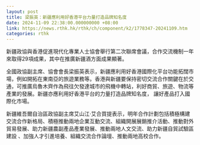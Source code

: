 ```yaml
---
layout: post
title: 梁振英：新疆應利用好香港平台力量打造品牌知名度
date: 2024-11-09 22:38:00.000000000 +08:00
link: https://news.rthk.hk/rthk/ch/component/k2/1778347-20241109.htm
categories: rthk
---
```


新疆政協與香港促進現代化專業人士協會舉行第二次聯席會議，合作交流機制一年來取得29項成果，其中在推廣新疆酒方面成果顯著。

全國政協副主席、協會會長梁振英表示，新疆應利用好香港國際化平台功能拓闊市場，例如開拓在東南亞的旅遊業務等。香港與新疆要保持密切交流合作關鍵在於交通，可推廣烏魯木齊作為飛往欠發達城市的飛機中轉站，利好商貿、旅遊、物流等產業的發展。新疆亦應利用好香港平台的力量打造品牌知名度， 讓好產品打入國際化市場。

新疆維吾爾自治區政協副主席艾山江·艾合買提表示，明年合作計劃包括積極構建交流合作新格局、積極推動兩地企業互動交流、組織開展展銷推介活動、推動對外貿易發展、助力新疆農副產品產業發展、推動兩地人文交流、助力新疆自貿試驗區建設 、加強人才引進培養、組織交流合作論壇、推動兩地高校合作。
